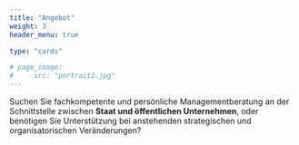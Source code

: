```yaml
---
title: "Angebot"
weight: 3
header_menu: true

type: "cards"

# page_image:
#     src: "portrait2.jpg"
---
```


Suchen Sie fachkompetente und persönliche Managementberatung an der Schnittstelle zwischen **Staat und öffentlichen Unternehmen**, oder benötigen Sie Unterstützung bei anstehenden strategischen und organisatorischen Veränderungen?

